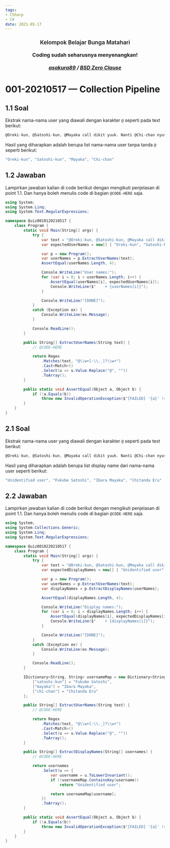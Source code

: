```yaml
---
tags:
- CSharp
- C#
date: 2021-05-17
---
```


<p>
  <h1 style="text-align:center;font-size:1.25em;margin-top:24px;margin-bottom:16px;font-weight:600;line-height:1.25">Kelompok Belajar Bunga Matahari</h1>
  <h3 style="text-align:center;font-size:16px;margin-top:0;margin-bottom:16px;line-height:1.5">Coding sudah seharusnya menyenangkan!</h3>
  <h5 style="text-align:center;font-size:16px;margin-top:0;margin-bottom:16px;line-height:1.5">
    <a href="https://github.com/asakura89">asakura89</a> /
    <a href="https://opensource.org/licenses/0BSD">BSD Zero Clause</a>
  </h5>
</p>



# 001-20210517 — Collection Pipeline

## 1.1 Soal

Ekstrak nama-nama user yang diawali dengan karakter `@` seperti pada text berikut:

```C#
@Oreki-kun, @Satoshi-kun, @Mayaka call dikit yuuk. Nanti @Chi-chan nyusul aja.
```

Hasil yang diharapkan adalah berupa list nama-nama user tanpa tanda `@` seperti berikut:

```C#
"Oreki-kun", "Satoshi-kun", "Mayaka", "Chi-chan"
```



## 1.2 Jawaban

Lampirkan jawaban kalian di code berikut dengan mengikuti penjelasan di point 1.1. Dan hanya boleh menulis code di bagian `@CODE-HERE` saja.

```C#
using System;
using System.Linq;
using System.Text.RegularExpressions;

namespace Quiz0010120210517 {
    class Program {
        static void Main(String[] args) {
            try {
                var text = "@Oreki-kun, @Satoshi-kun, @Mayaka call dikit yuuk. Nanti @Chi-chan nyusul aja.";
                var expectedUserNames = new[] { "Oreki-kun", "Satoshi-kun", "Mayaka", "Chi-chan" };

                var p = new Program();
                var userNames = p.ExtractUserNames(text);
                AssertEqual(userNames.Length, 4);

                Console.WriteLine("User names:");
                for (var i = 0; i < userNames.Length; i++) {
                    AssertEqual(userNames[i], expectedUserNames[i]);
                    Console.WriteLine($"    + {userNames[i]}");
                }

                Console.WriteLine("[DONE]");
            }
            catch (Exception ex) {
                Console.WriteLine(ex.Message);
            }

            Console.ReadLine();
        }

        public String[] ExtractUserNames(String text) {
            // @CODE-HERE

            return Regex
                .Matches(text, "@\\w+[-\\._]?\\w+")
                .Cast<Match>()
                .Select(u => u.Value.Replace("@", ""))
                .ToArray();
        }

        public static void AssertEqual(Object a, Object b) {
            if (!a.Equals(b))
                throw new InvalidOperationException($"[FAILED] '{a}' != '{b}'");
        }
    }
}
```



## 2.1 Soal

Ekstrak nama-nama user yang diawali dengan karakter `@` seperti pada text berikut:

```C#
@Oreki-kun, @Satoshi-kun, @Mayaka call dikit yuuk. Nanti @Chi-chan nyusul aja.
```

Hasil yang diharapkan adalah berupa list display name dari nama-nama user seperti berikut:

```C#
"Unidentified user", "Fukube Satoshi", "Ibara Mayaka", "Chitanda Eru"
```



## 2.2 Jawaban

Lampirkan jawaban kalian di code berikut dengan mengikuti penjelasan di point 1.1. Dan hanya boleh menulis code di bagian `@CODE-HERE` saja.


```C#
using System;
using System.Collections.Generic;
using System.Linq;
using System.Text.RegularExpressions;

namespace Quiz0010220210517 {
    class Program {
        static void Main(String[] args) {
            try {
                var text = "@Oreki-kun, @Satoshi-kun, @Mayaka call dikit yuuk. Nanti @Chi-chan nyusul aja.";
                var expectedDisplayNames = new[] { "Unidentified user", "Fukube Satoshi", "Ibara Mayaka", "Chitanda Eru" };

                var p = new Program();
                var userNames = p.ExtractUserNames(text);
                var displayNames = p.ExtractDisplayNames(userNames);

                AssertEqual(displayNames.Length, 4);

                Console.WriteLine("Display names:");
                for (var i = 0; i < displayNames.Length; i++) {
                    AssertEqual(displayNames[i], expectedDisplayNames[i]);
                    Console.WriteLine($"    + {displayNames[i]}");
                }

                Console.WriteLine("[DONE]");
            }
            catch (Exception ex) {
                Console.WriteLine(ex.Message);
            }

            Console.ReadLine();
        }

        IDictionary<String, String> usernameMap = new Dictionary<String, String> {
            ["satoshi-kun"] = "Fukube Satoshi",
            ["mayaka"] = "Ibara Mayaka",
            ["chi-chan"] = "Chitanda Eru"
        };

        public String[] ExtractUserNames(String text) {
            // @CODE-HERE

            return Regex
                .Matches(text, "@\\w+[-\\._]?\\w+")
                .Cast<Match>()
                .Select(u => u.Value.Replace("@", ""))
                .ToArray();
        }

        public String[] ExtractDisplayNames(String[] usernames) {
            // @CODE-HERE

            return usernames
                .Select(u => {
                    var username = u.ToLowerInvariant();
                    if (!usernameMap.ContainsKey(username))
                        return "Unidentified user";

                    return usernameMap[username];
                })
                .ToArray();
        }

        public static void AssertEqual(Object a, Object b) {
            if (!a.Equals(b))
                throw new InvalidOperationException($"[FAILED] '{a}' != '{b}'");
        }
    }
}
```